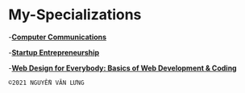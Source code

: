 # My-Specializations

  -[**Computer Communications**](https://www.coursera.org/account/accomplishments/specialization/certificate/MPWVV38QZ3BP)

  -[**Startup Entrepreneurship**](https://www.coursera.org/account/accomplishments/specialization/certificate/BDAL88GE8LFL)

  -[**Web Design for Everybody: Basics of Web Development & Coding**](https://www.coursera.org/account/accomplishments/specialization/certificate/3YRSRY99XQBK)


`©2021 NGUYỄN VĂN LƯNG`

